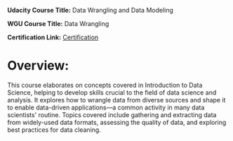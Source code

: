 **Udacity Course Title:** Data Wrangling and Data Modeling

**WGU Course Title:** Data Wrangling

**Certification Link:** [Certification](https://confirm.udacity.com/ZXCPGQGT)

# Overview:
This course elaborates on concepts covered in Introduction to Data Science, helping to develop skills crucial to the field of data science and analysis. It explores how to wrangle data from diverse sources and shape it to enable data-driven applications—a common activity in many data scientists' routine. Topics covered include gathering and extracting data from widely-used data formats, assessing the quality of data, and exploring best practices for data cleaning.
